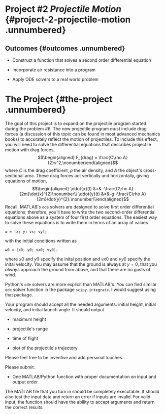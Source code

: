 Project \#2 *Projectile Motion* {#project-2-projectile-motion .unnumbered}
===============================

Outcomes {#outcomes .unnumbered}
--------

-   Construct a function that solves a second order differential
    equation

-   Incorporate air resistance into a program

-   Apply ODE solvers to a real world problem

The Project {#the-project .unnumbered}
===========

The goal of this project is to expand on the projectile program started
during the problem \#6. The new projectile program must include drag
forces (a discussion of this topic can be found in most advanced
mechanics books) to accurately reflect the motion of projectiles. To
include this effect, you will need to solve the differential equations
that describes projectile motion with drag forces, $$\begin{aligned}
F_{drag} = \frac{C\rho A}{2}v^2,\nonumber\end{aligned}$$ where $C$ is
the drag coefficient, $\rho$ the air density, and $A$ the object's
cross-sectional area. These drag forces act vertically and horizontally,
giving equations of motion, $$\begin{aligned}
\ddot{x}(t) &=& -\frac{C\rho A}{2m}\dot{x}^{2}\nonumber\\
\ddot{y}(t) &=&-g -\frac{C\rho A}{2m}\dot{y}^{2}.\nonumber\\\end{aligned}$$
Recall, MATLAB's `ode` solvers are designed to solve first order
differential equations; therefore, you'll have to write the two
second-order differential equations above as a system of four first
order equations. The easiest way to solve these equations is to write
them in terms of an array of values

    w = [x; y; vx; vy];

with the initial conditions written as

    w0 = [x0; y0; vx0; vy0];

where $x0$ and $y0$ specify the inital position and $vx0$ and $vy0$
specify the inital velocity. You may assume that the ground is always at
$y=0$, that you *always* approach the ground from above, and that there
are no gusts of wind.

Python's `ode` solvers are more explicit than MATLAB's. You can find
similar `ode` solver function in the package `scipy.integrate`. I would
suggest using that package.

Your program should accept all the needed arguments: initial height,
initial velocity, and initial launch angle. It should output

-   maximum height

-   projectile's range

-   time of flight

-   plot of the projectile's trajectory

Please feel free to be inventive and add personal touches.

Please submit:

-   One MATLAB/Python function with proper documentation on input and
    output order.

The MATLAB file that you turn in should be completely executable. It
should also test the input data and return an error if inputs are
invalid. For valid input, the function should have the ability to accept
arguments and return the correct results.
